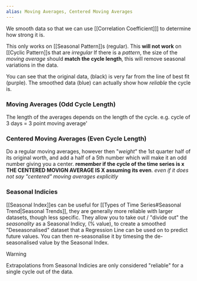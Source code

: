 ```yaml
---
alias: Moving Averages, Centered Moving Averages
---
```


We smooth data so that we can use [[Correlation Coefficient]]] to determine how strong it is.

This only works on [[Seasonal Pattern]]s (regular).
This **will not work** on [[Cyclic Pattern]]s that are *irregular*
If there is a *pattern*, the size of the *moving average* should **match the cycle length**, this will remove seasonal variations in the data.

 
You can see that the original data, (black) is very far from the line of best fit (purple). The smoothed data (blue) can actually show how *reliable* the cycle is.

### Moving Averages (Odd Cycle Length)
The length of the averages depends on the length of the cycle.
e.g. cycle of 3 days = 3 point moving average'


### Centered Moving Averages (Even Cycle Length)

Do a regular moving averages, however then "*weight*" the 1st quarter half of its original worth, and add a half of a 5th number which will make it an odd number giving you a center.
**remember if the cycle of the time series is x THE CENTERED MOVIGN AVERAGE IS X assuming its even**. *even if it does not say "centered" moving averages explicitly*

### Seasonal Indicies
[[Seasonal Index]]es can be useful for [[Types of Time Series#Seasonal Trend|Seasonal Trends]], they are generally more reliable with larger datasets, though less specific. They allow you to take out / "divide out" the *seasonality* as a Seasonal Indicy, (% value), to create a smoothed "Deseasonalised" dataset that a Regression Line can be used on to predict future values. You can then re-seasonalise it by timesing the de-seasonalised value by the Seasonal Index.
>[!warning]
>Extrapolations from Seasonal Indicies are only considered "reliable" for a single cycle out of the data.



